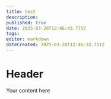 ```yaml
---
title: test
description: 
published: true
date: 2025-03-28T12:46:43.775Z
tags: 
editor: markdown
dateCreated: 2025-03-28T12:46:32.711Z
---
```


# Header
Your content here